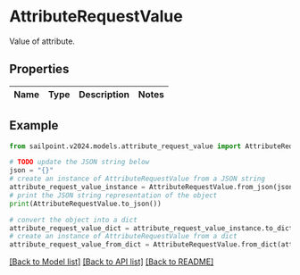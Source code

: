 # AttributeRequestValue

Value of attribute.

## Properties

Name | Type | Description | Notes
------------ | ------------- | ------------- | -------------

## Example

```python
from sailpoint.v2024.models.attribute_request_value import AttributeRequestValue

# TODO update the JSON string below
json = "{}"
# create an instance of AttributeRequestValue from a JSON string
attribute_request_value_instance = AttributeRequestValue.from_json(json)
# print the JSON string representation of the object
print(AttributeRequestValue.to_json())

# convert the object into a dict
attribute_request_value_dict = attribute_request_value_instance.to_dict()
# create an instance of AttributeRequestValue from a dict
attribute_request_value_from_dict = AttributeRequestValue.from_dict(attribute_request_value_dict)
```
[[Back to Model list]](../README.md#documentation-for-models) [[Back to API list]](../README.md#documentation-for-api-endpoints) [[Back to README]](../README.md)


